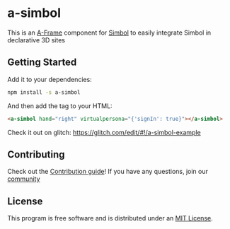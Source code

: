 # a-simbol

This is an [A-Frame](https://aframe.io) component for [Simbol](https://simbol.io) to easily integrate Simbol in declarative 3D sites

## Getting Started

Add it to your dependencies:

```bash
npm install -s a-simbol
```

And then add the tag to your HTML:

```html
<a-simbol hand="right" virtualpersona="{'signIn': true}"></a-simbol>
```

Check it out on glitch: https://glitch.com/edit/#!/a-simbol-example

## Contributing

Check out the [Contribution guide](https://github.com/wearesimbol/simbol/blob/master/CONTRIBUTING.md)! If you have any questions, join our [community](http://spectrum.chat/simbol)


## License

This program is free software and is distributed under an [MIT License](https://github.com/wearesimbol/a-simbol/blob/master/LICENSE).
